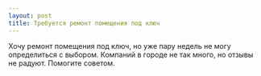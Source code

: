 ```yaml
---
layout: post 
title: Требуется ремонт помещения под ключ 
--- 
```

Хочу ремонт помещения под ключ, но уже пару недель не могу определиться с выбором. Компаний в городе не так много, но отзывы не радуют. Помогите советом.